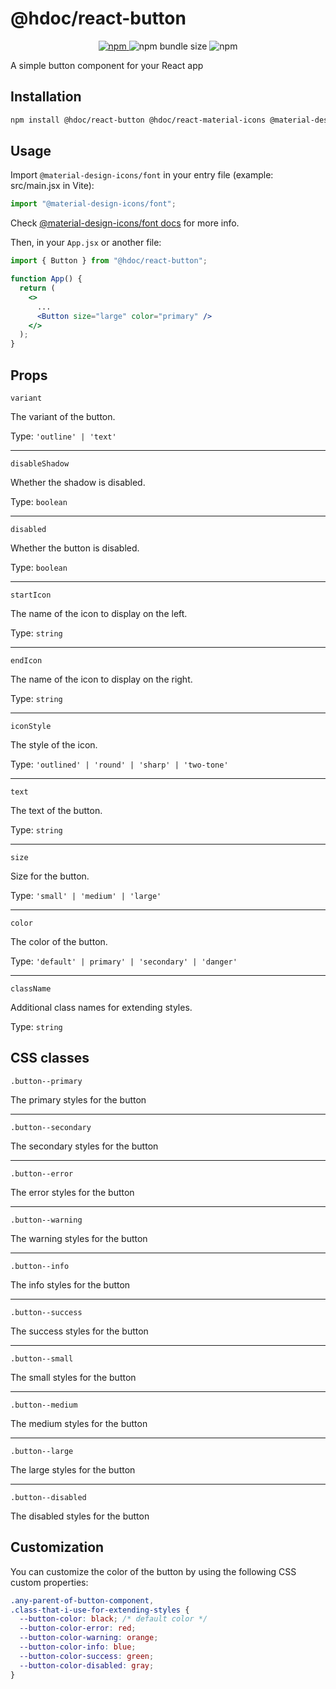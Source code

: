 # @hdoc/react-button

<p align="center">
  <a href="https://www.npmjs.com/package/@hdoc/react-button">
    <img alt="npm" src="https://img.shields.io/npm/v/%40hdoc%2Freact-button">
  </a>
  <img alt="npm bundle size" src="https://img.shields.io/bundlephobia/minzip/%40hdoc%2Freact-button">
  <img alt="npm" src="https://img.shields.io/npm/dm/%40hdoc%2Freact-button">
</p>

A simple button component for your React app

## Installation

```bash
npm install @hdoc/react-button @hdoc/react-material-icons @material-design-icons/font
```

## Usage

Import `@material-design-icons/font` in your entry file (example: src/main.jsx in Vite):

```js
import "@material-design-icons/font";
```

Check [@material-design-icons/font docs](https://www.npmjs.com/package/@material-design-icons/font#usage) for more info.

Then, in your `App.jsx` or another file:

```jsx
import { Button } from "@hdoc/react-button";

function App() {
  return (
    <>
      ...
      <Button size="large" color="primary" />
    </>
  );
}
```

## Props

`variant`

The variant of the button.

Type: `'outline' | 'text'`

---

`disableShadow`

Whether the shadow is disabled.

Type: `boolean`

---

`disabled`

Whether the button is disabled.

Type: `boolean`

---

`startIcon`

The name of the icon to display on the left.

Type: `string`

---

`endIcon`

The name of the icon to display on the right.

Type: `string`

---

`iconStyle`

The style of the icon.

Type: `'outlined' | 'round' | 'sharp' | 'two-tone'`

---

`text`

The text of the button.

Type: `string`

---

`size`

Size for the button.

Type: `'small' | 'medium' | 'large'`

---

`color`

The color of the button.

Type: `'default' | primary' | 'secondary' | 'danger'`

---

`className`

Additional class names for extending styles.

Type: `string`

## CSS classes

`.button--primary`

The primary styles for the button

---

`.button--secondary`

The secondary styles for the button

---

`.button--error`

The error styles for the button

---

`.button--warning`

The warning styles for the button

---

`.button--info`

The info styles for the button

---

`.button--success`

The success styles for the button

---

`.button--small`

The small styles for the button

---

`.button--medium`

The medium styles for the button

---

`.button--large`

The large styles for the button

---

`.button--disabled`

The disabled styles for the button

## Customization

You can customize the color of the button by using the following CSS custom properties:

```css
.any-parent-of-button-component,
.class-that-i-use-for-extending-styles {
  --button-color: black; /* default color */
  --button-color-error: red;
  --button-color-warning: orange;
  --button-color-info: blue;
  --button-color-success: green;
  --button-color-disabled: gray;
}
```
